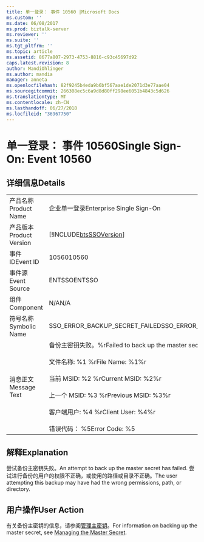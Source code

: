 ```yaml
---
title: 单一登录： 事件 10560 |Microsoft Docs
ms.custom: ''
ms.date: 06/08/2017
ms.prod: biztalk-server
ms.reviewer: ''
ms.suite: ''
ms.tgt_pltfrm: ''
ms.topic: article
ms.assetid: 8677a807-2973-4753-8816-c93c45697d92
caps.latest.revision: 8
author: MandiOhlinger
ms.author: mandia
manager: anneta
ms.openlocfilehash: 82f9245b4eda9b6bf567aae1de2071d3e77aae04
ms.sourcegitcommit: 266308ec5c6a9d8d80ff298ee6051b4843c5d626
ms.translationtype: MT
ms.contentlocale: zh-CN
ms.lasthandoff: 06/27/2018
ms.locfileid: "36967750"
---
```

# <a name="single-sign-on-event-10560"></a><span data-ttu-id="78a92-102">单一登录： 事件 10560</span><span class="sxs-lookup"><span data-stu-id="78a92-102">Single Sign-On: Event 10560</span></span>
## <a name="details"></a><span data-ttu-id="78a92-103">详细信息</span><span class="sxs-lookup"><span data-stu-id="78a92-103">Details</span></span>  
  
|                 |                                                                                                                                                                                             |
|-----------------|---------------------------------------------------------------------------------------------------------------------------------------------------------------------------------------------|
|  <span data-ttu-id="78a92-104">产品名称</span><span class="sxs-lookup"><span data-stu-id="78a92-104">Product Name</span></span>   |                                                                                  <span data-ttu-id="78a92-105">企业单一登录</span><span class="sxs-lookup"><span data-stu-id="78a92-105">Enterprise Single Sign-On</span></span>                                                                                  |
| <span data-ttu-id="78a92-106">产品版本</span><span class="sxs-lookup"><span data-stu-id="78a92-106">Product Version</span></span> |                                                                 [!INCLUDE[btsSSOVersion](../includes/btsssoversion-md.md)]                                                                  |
|    <span data-ttu-id="78a92-107">事件 ID</span><span class="sxs-lookup"><span data-stu-id="78a92-107">Event ID</span></span>     |                                                                                            <span data-ttu-id="78a92-108">10560</span><span class="sxs-lookup"><span data-stu-id="78a92-108">10560</span></span>                                                                                            |
|  <span data-ttu-id="78a92-109">事件源</span><span class="sxs-lookup"><span data-stu-id="78a92-109">Event Source</span></span>   |                                                                                           <span data-ttu-id="78a92-110">ENTSSO</span><span class="sxs-lookup"><span data-stu-id="78a92-110">ENTSSO</span></span>                                                                                            |
|    <span data-ttu-id="78a92-111">组件</span><span class="sxs-lookup"><span data-stu-id="78a92-111">Component</span></span>    |                                                                                             <span data-ttu-id="78a92-112">N/A</span><span class="sxs-lookup"><span data-stu-id="78a92-112">N/A</span></span>                                                                                             |
|  <span data-ttu-id="78a92-113">符号名称</span><span class="sxs-lookup"><span data-stu-id="78a92-113">Symbolic Name</span></span>  |                                                                               <span data-ttu-id="78a92-114">SSO_ERROR_BACKUP_SECRET_FAILED</span><span class="sxs-lookup"><span data-stu-id="78a92-114">SSO_ERROR_BACKUP_SECRET_FAILED</span></span>                                                                                |
|  <span data-ttu-id="78a92-115">消息正文</span><span class="sxs-lookup"><span data-stu-id="78a92-115">Message Text</span></span>   | <span data-ttu-id="78a92-116">备份主密钥失败。%r</span><span class="sxs-lookup"><span data-stu-id="78a92-116">Failed to back up the master secrets.%r</span></span><br /><br /> <span data-ttu-id="78a92-117">文件名称: %1 %r</span><span class="sxs-lookup"><span data-stu-id="78a92-117">File Name: %1%r</span></span><br /><br /> <span data-ttu-id="78a92-118">当前 MSID: %2 %r</span><span class="sxs-lookup"><span data-stu-id="78a92-118">Current MSID: %2%r</span></span><br /><br /> <span data-ttu-id="78a92-119">上一个 MSID: %3 %r</span><span class="sxs-lookup"><span data-stu-id="78a92-119">Previous MSID: %3%r</span></span><br /><br /> <span data-ttu-id="78a92-120">客户端用户: %4 %r</span><span class="sxs-lookup"><span data-stu-id="78a92-120">Client User: %4%r</span></span><br /><br /> <span data-ttu-id="78a92-121">错误代码： %5</span><span class="sxs-lookup"><span data-stu-id="78a92-121">Error Code: %5</span></span> |
  
## <a name="explanation"></a><span data-ttu-id="78a92-122">解释</span><span class="sxs-lookup"><span data-stu-id="78a92-122">Explanation</span></span>  
 <span data-ttu-id="78a92-123">尝试备份主密钥失败。</span><span class="sxs-lookup"><span data-stu-id="78a92-123">An attempt to back up the master secret has failed.</span></span> <span data-ttu-id="78a92-124">尝试进行备份的用户的权限不正确，或使用的路径或目录不正确。</span><span class="sxs-lookup"><span data-stu-id="78a92-124">The user attempting this backup may have had the wrong permissions, path, or directory.</span></span>  
  
## <a name="user-action"></a><span data-ttu-id="78a92-125">用户操作</span><span class="sxs-lookup"><span data-stu-id="78a92-125">User Action</span></span>  
 <span data-ttu-id="78a92-126">有关备份主密钥的信息，请参阅[管理主密钥](../core/managing-the-master-secret.md)。</span><span class="sxs-lookup"><span data-stu-id="78a92-126">For information on backing up the master secret, see [Managing the Master Secret](../core/managing-the-master-secret.md).</span></span>